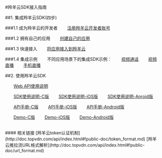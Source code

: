 #羚羊云SDK接入指南

##1. 集成羚羊云SDK(四步)

###1.1 成为羚羊云的开发者
&nbsp;&nbsp;&nbsp;&nbsp;&nbsp;&nbsp;&nbsp;[注册羚羊云开发者账号](http://console.topvdn.com/register)

###1.2 拥有自己的应用
&nbsp;&nbsp;&nbsp;&nbsp;&nbsp;&nbsp;&nbsp;[创建自己的应用](http://doc.topvdn.com/api/index.html#!public-doc/createapp.md)

###1.3 快速接入
&nbsp;&nbsp;&nbsp;&nbsp;&nbsp;&nbsp;&nbsp;[将应用接入到羚羊云](http://doc.topvdn.com/api/index.html#!public-doc/joinup.md)

###1.4 集成示例
&nbsp;&nbsp;&nbsp;&nbsp;&nbsp;&nbsp;&nbsp;不同应用场景下的集成SDK示例：
&nbsp;&nbsp;&nbsp;&nbsp;&nbsp;&nbsp;&nbsp;[视频通话](http://doc.topvdn.com/api/index.html#!public-doc/case_facetime.md)
&nbsp;&nbsp;&nbsp;&nbsp;&nbsp;&nbsp;&nbsp;[视频直播](http://doc.topvdn.com/api/index.html#!public-doc/case_livevideo.md)
&nbsp;&nbsp;&nbsp;&nbsp;&nbsp;&nbsp;&nbsp;[手机直播](http://doc.topvdn.com/api/index.html#!public-doc/case_livephone.md)

##2. 使用羚羊云SDK

&nbsp;&nbsp;&nbsp;&nbsp;&nbsp;&nbsp;&nbsp;[Web API使用说明](http://doc.topvdn.com/api/public-doc/Web-API/#!web_api_v2.md "Web API")

&nbsp;&nbsp;&nbsp;&nbsp;&nbsp;&nbsp;&nbsp;[SDK使用说明-C版](http://doc.topvdn.com/api/#!public-doc/SDK-C/c_guide.md "C版SDK")
&nbsp;&nbsp;&nbsp;&nbsp;&nbsp;&nbsp;&nbsp;[SDK使用说明-iOS版](http://doc.topvdn.com/api/#!public-doc/SDK-iOS/ios_guide.md "iOS版SDK")
&nbsp;&nbsp;&nbsp;&nbsp;&nbsp;&nbsp;&nbsp;[SDK使用说明-Anroid版](http://doc.topvdn.com/api/#!public-doc/SDK-Android/android_guide.md "Anroid版SDK")

&nbsp;&nbsp;&nbsp;&nbsp;&nbsp;&nbsp;&nbsp;[API手册-C版](http://doc.topvdn.com/api/#!public-doc/SDK-C/c_api.md)
&nbsp;&nbsp;&nbsp;&nbsp;&nbsp;&nbsp;&nbsp;[API手册-iOS版](http://doc.topvdn.com/api/#!public-doc/SDK-iOS/ios_api.md)
&nbsp;&nbsp;&nbsp;&nbsp;&nbsp;&nbsp;&nbsp;[API手册-Android版](http://doc.topvdn.com/api/#!public-doc/SDK-Android/android_api.md)

&nbsp;&nbsp;&nbsp;&nbsp;&nbsp;&nbsp;&nbsp;[Demo-C版](http://doc.topvdn.com/api/public-doc/SDK-C/zipdown/ly_sdk_c.zip)
&nbsp;&nbsp;&nbsp;&nbsp;&nbsp;&nbsp;&nbsp;[Demo-iOS版](http://doc.topvdn.com/api/public-doc/SDK-iOS/zipdown/ly_sdk_ios.zip)
&nbsp;&nbsp;&nbsp;&nbsp;&nbsp;&nbsp;&nbsp;[Demo-Android版](http://doc.topvdn.com/api/public-doc/SDK-Android/zipdown/ly_sdk_android.zip)

<br />
#### 相关链接
[羚羊云token认证机制](http://doc.topvdn.com/api/index.html#!public-doc/token_format.md)
[羚羊云推拉流URL格式解析](http://doc.topvdn.com/api/index.html#!public-doc/url_format.md)

